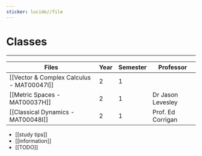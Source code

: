 ```yaml
---
sticker: lucide//file
---
```

# Classes
---


| **Files**                                 | Year | Semester | Professor         |
| ----------------------------------------- | ---- | -------- | ----------------- |
| [[Vector & Complex Calculus - MAT00047I]] | 2    | 1        |                   |
| [[Metric Spaces - MAT00037H]]             | 2    | 1        | Dr Jason Levesley |
| [[Classical Dynamics - MAT00048I]]        | 2    | 1        | Prof. Ed Corrigan                  |

- [[study tips]]
- [[information]]
- [[TODO]]